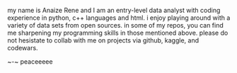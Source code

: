my name is Anaize Rene and I am an entry-level data analyst with coding experience in python, c++ languages and html.
i enjoy playing around with a variety of data sets from open sources. in some of my repos, you can find me sharpening my programming skills in those mentioned above. please do not hesistate to collab with me on projects via github, kaggle, and codewars.

~-~ peaceeeee

